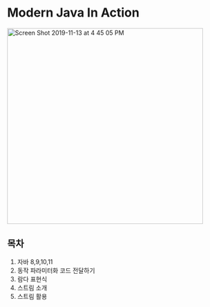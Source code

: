 # Modern Java In Action

<img width="453" alt="Screen Shot 2019-11-13 at 4 45 05 PM" src="https://user-images.githubusercontent.com/20608121/69004040-ece94b80-094f-11ea-80c3-22609f41851d.png">


## 목차
1. 자바 8,9,10,11
2. 동작 파라미터화 코드 전달하기
3. 람다 표현식
4. 스트림 소개
5. 스트림 활용
